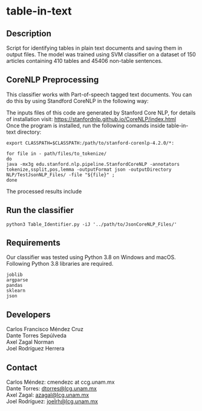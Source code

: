 # table-in-text

## Description
Script for identifying tables in plain text documents and saving them in output files.
The model was trained using SVM classifier on a dataset of 150 articles containing 410 tables and 45406 non-table sentences.


## CoreNLP Preprocessing
This classifier works with Part-of-speech tagged text documents.
You can do this by using Standford CoreNLP in the following way:
 
The inputs files of this code are generated by Stanford Core NLP, for details of installation visit: https://stanfordnlp.github.io/CoreNLP/index.html \
Once the program is installed, run the following comands inside table-in-text directory: 
```
export CLASSPATH=$CLASSPATH:/path/to/stanford-corenlp-4.2.0/*:
```
```
for file in - path/files/to_tokenize/ 
do
java -mx3g edu.stanford.nlp.pipeline.StanfordCoreNLP -annotators tokenize,ssplit,pos,lemma -outputFormat json -outputDirectory NLP/TestJsonNLP_Files/ -file "${file}" ;
done                            
```

The processed results include

## Run the classifier

```
python3 Table_Identifier.py -iJ '../path/to/JsonCoreNLP_Files/'
```

## Requirements

Our classifier was tested using Python 3.8 on Windows and macOS. Following Python 3.8 libraries are required.
```
joblib
argparse
pandas
sklearn
json 
```

## Developers
Carlos Francisco Méndez Cruz\
Dante Torres Sepúlveda\
Axel Zagal Norman\
Joel Rodríguez Herrera

## Contact
Carlos Méndez: cmendezc at ccg.unam.mx\
Dante Torres: dtorres@lcg.unam.mx\
Axel Zagal: azagal@lcg.unam.mx\
Joel Rodríguez: joelrh@lcg.unam.mx
